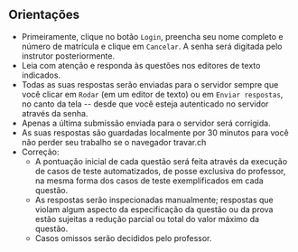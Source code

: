 ## Orientações

- Primeiramente, clique no botão `Login`, preencha seu nome completo e número de matrícula e clique em `Cancelar`. A senha será digitada pelo instrutor posteriormente.
- Leia com atenção e responda às questões nos editores de texto indicados.
- Todas as suas respostas serão enviadas para o servidor sempre que você clicar em `Rodar` (em um editor de texto) ou em `Enviar respostas`, no canto da tela -- desde que você esteja autenticado no servidor através da senha.
- Apenas a última submissão enviada para o servidor será corrigida.
- As suas respostas são guardadas localmente por 30 minutos para você não perder seu trabalho se o navegador travar.ch
- Correção:
    + A pontuação inicial de cada questão será feita através da execução de casos de teste automatizados, de posse exclusiva do professor, na mesma forma dos casos de teste exemplificados em cada questão.
    + As respostas serão inspecionadas manualmente; respostas que violam algum aspecto da especificação da questão ou da prova estão sujeitas a redução parcial ou total do valor máximo da questão.
    + Casos omissos serão decididos pelo professor.

